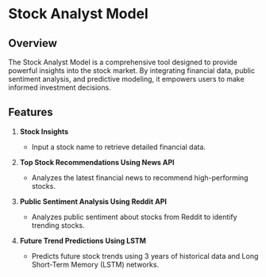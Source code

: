 # Stock Analyst Model

## Overview
The Stock Analyst Model is a comprehensive tool designed to provide powerful insights into the stock market. By integrating financial data, public sentiment analysis, and predictive modeling, it empowers users to make informed investment decisions.

## Features
1. **Stock Insights**
   - Input a stock name to retrieve detailed financial data.

2. **Top Stock Recommendations Using News API**
   - Analyzes the latest financial news to recommend high-performing stocks.

3. **Public Sentiment Analysis Using Reddit API**
   - Analyzes public sentiment about stocks from Reddit to identify trending stocks.

4. **Future Trend Predictions Using LSTM**
   - Predicts future stock trends using 3 years of historical data and Long Short-Term Memory (LSTM) networks.

